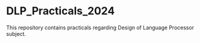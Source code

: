 # DLP_Practicals_2024
This repository contains practicals regarding Design of Language Processor subject.
